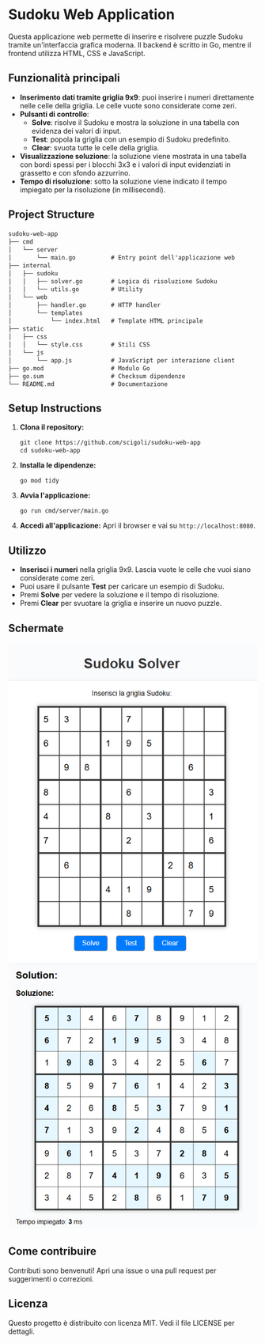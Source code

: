# Sudoku Web Application

Questa applicazione web permette di inserire e risolvere puzzle Sudoku tramite un'interfaccia grafica moderna. Il backend è scritto in Go, mentre il frontend utilizza HTML, CSS e JavaScript.

## Funzionalità principali

- **Inserimento dati tramite griglia 9x9**: puoi inserire i numeri direttamente nelle celle della griglia. Le celle vuote sono considerate come zeri.
- **Pulsanti di controllo**:
  - **Solve**: risolve il Sudoku e mostra la soluzione in una tabella con evidenza dei valori di input.
  - **Test**: popola la griglia con un esempio di Sudoku predefinito.
  - **Clear**: svuota tutte le celle della griglia.
- **Visualizzazione soluzione**: la soluzione viene mostrata in una tabella con bordi spessi per i blocchi 3x3 e i valori di input evidenziati in grassetto e con sfondo azzurrino.
- **Tempo di risoluzione**: sotto la soluzione viene indicato il tempo impiegato per la risoluzione (in millisecondi).

## Project Structure

```
sudoku-web-app
├── cmd
│   └── server
│       └── main.go          # Entry point dell'applicazione web
├── internal
│   ├── sudoku
│   │   ├── solver.go        # Logica di risoluzione Sudoku
│   │   └── utils.go         # Utility
│   └── web
│       ├── handler.go       # HTTP handler
│       └── templates
│           └── index.html   # Template HTML principale
├── static
│   ├── css
│   │   └── style.css        # Stili CSS
│   └── js
│       └── app.js           # JavaScript per interazione client
├── go.mod                   # Modulo Go
├── go.sum                   # Checksum dipendenze
└── README.md                # Documentazione
```

## Setup Instructions

1. **Clona il repository:**
   ```
   git clone https://github.com/scigoli/sudoku-web-app
   cd sudoku-web-app
   ```

2. **Installa le dipendenze:**
   ```
   go mod tidy
   ```

3. **Avvia l'applicazione:**
   ```
   go run cmd/server/main.go
   ```

4. **Accedi all'applicazione:**
   Apri il browser e vai su `http://localhost:8080`.

## Utilizzo

- **Inserisci i numeri** nella griglia 9x9. Lascia vuote le celle che vuoi siano considerate come zeri.
- Puoi usare il pulsante **Test** per caricare un esempio di Sudoku.
- Premi **Solve** per vedere la soluzione e il tempo di risoluzione.
- Premi **Clear** per svuotare la griglia e inserire un nuovo puzzle.

## Schermate
![Input](https://github.com/scigoli/sudoku-web-app/blob/main/test-input.png?raw=true)
![Output](https://github.com/scigoli/sudoku-web-app/blob/main/test-output.png?raw=true)



## Come contribuire

Contributi sono benvenuti! Apri una issue o una pull request per suggerimenti o correzioni.

## Licenza

Questo progetto è distribuito con licenza MIT. Vedi il file LICENSE per dettagli.
